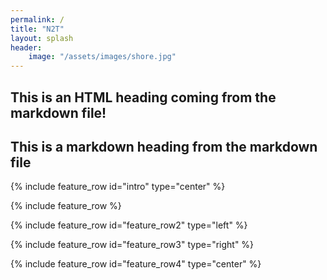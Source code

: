 ```yaml
---
permalink: /
title: "N2T"
layout: splash
header:
    image: "/assets/images/shore.jpg"
---
```


<h2>This is an HTML heading coming from the markdown file!</h2>

## This is a markdown heading from the markdown file

{% include feature_row id="intro" type="center" %}

{% include feature_row %}

{% include feature_row id="feature_row2" type="left" %}

{% include feature_row id="feature_row3" type="right" %}

{% include feature_row id="feature_row4" type="center" %}